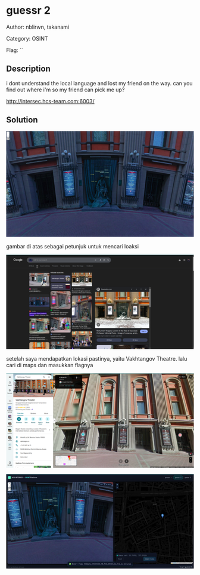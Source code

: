 # guessr 2

Author: nblirwn, takanami

Category: OSINT

Flag: ``

## Description

i dont understand the local language and lost my friend on the way. can you find out where i'm so my friend can pick me up?

http://intersec.hcs-team.com:6003/


## Solution

![alt text](images/solver.png)

gambar di atas sebagai petunjuk untuk mencari loaksi

![alt text](images/hint1.png)

setelah saya mendapatkan lokasi pastinya, yaitu Vakhtangov Theatre. lalu cari di maps dan masukkan flagnya

![alt text](images/location.png)

![alt text](images/flag.png)